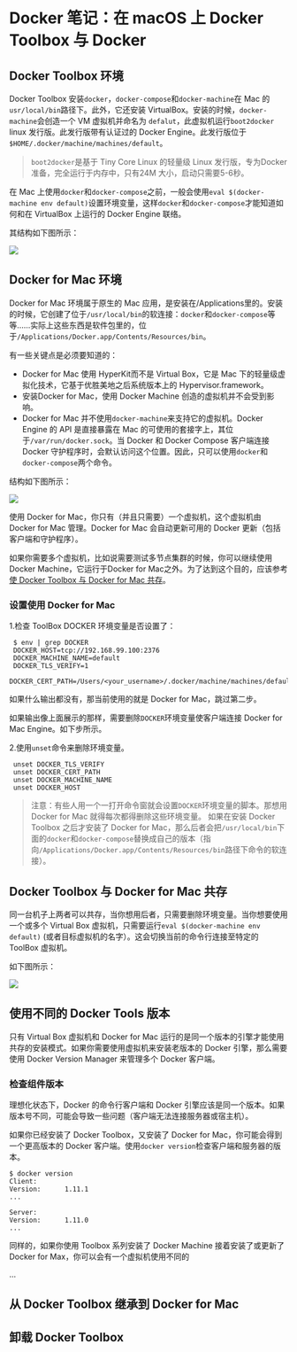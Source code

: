 # Docker 笔记：在 macOS 上 Docker Toolbox 与 Docker
## Docker Toolbox 环境
Docker Toolbox 安装`docker`，`docker-compose`和`docker-machine`在 Mac 的`usr/local/bin`路径下。此外，它还安装 VirtualBox。安装的时候，`docker-machine`会创造一个 VM 虚拟机并命名为 `defalut`，此虚拟机运行`boot2docker` linux 发行版。此发行版带有认证过的 Docker Engine。此发行版位于`$HOME/.docker/machine/machines/default`。

> `boot2docker`是基于 Tiny Core Linux 的轻量级 Linux 发行版，专为Docker 准备，完全运行于内存中，只有24M 大小，启动只需要5-6秒。

在 Mac 上使用`docker`和`docker-compose`之前，一般会使用`eval $(docker-machine env default)`设置环境变量，这样`docker`和`docker-compose`才能知道如何和在 VirtualBox 上运行的 Docker Engine 联络。

其结构如下图所示：

![](media/15331965268710/15331972596535.png)

## Docker for Mac 环境
Docker for Mac 环境属于原生的 Mac 应用，是安装在/Applications里的。安装的时候，它创建了位于`/usr/local/bin`的软连接：`docker`和`docker-compose`等等……实际上这些东西是软件包里的，位于`/Applications/Docker.app/Contents/Resources/bin`。  

有一些关键点是必须要知道的：  

- Docker for Mac 使用 HyperKit而不是 Virtual Box，它是 Mac 下的轻量级虚拟化技术，它基于优胜美地之后系统版本上的 Hypervisor.framework。
- 安装Docker for Mac，使用 Docker Machine 创造的虚拟机并不会受到影响。
- Docker for Mac 并不使用`docker-machine`来支持它的虚拟机。Docker Engine 的 API 是直接暴露在 Mac 的可使用的套接字上，其位于`/var/run/docker.sock`。当 Docker 和 Docker Compose 客户端连接 Docker 守护程序时，会默认访问这个位置。因此，只可以使用`docker`和`docker-compose`两个命令。

结构如下图所示：

![](media/15331965268710/15331981506060.png)

使用 Docker for Mac，你只有（并且只需要）一个虚拟机，这个虚拟机由 Docker for Mac 管理。Docker for Mac 会自动更新可用的 Docker 更新（包括客户端和守护程序）。  

如果你需要多个虚拟机，比如说需要测试多节点集群的时候，你可以继续使用 Docker Machine，它运行于Docker for Mac之外。为了达到这个目的，应该参考[使 Docker Toolbox 与 Docker for Mac 共存](https://docs.docker.com/docker-for-mac/docker-toolbox/#docker-toolbox-and-docker-for-mac-coexistence)。

### 设置使用 Docker for Mac
1.检查 ToolBox DOCKER 环境变量是否设置了：

```
 $ env | grep DOCKER
 DOCKER_HOST=tcp://192.168.99.100:2376
 DOCKER_MACHINE_NAME=default
 DOCKER_TLS_VERIFY=1
 DOCKER_CERT_PATH=/Users/<your_username>/.docker/machine/machines/default
```

如果什么输出都没有，那当前使用的就是 Docker for Mac，跳过第二步。  

如果输出像上面展示的那样，需要删除`DOCKER`环境变量使客户端连接 Docker for Mac Engine。如下步所示。

2.使用`unset`命令来删除环境变量。

```
 unset DOCKER_TLS_VERIFY
 unset DOCKER_CERT_PATH
 unset DOCKER_MACHINE_NAME
 unset DOCKER_HOST
```

> 注意：有些人用一个一打开命令窗就会设置`DOCKER`环境变量的脚本。那想用 Docker for Mac 就得每次都得删除这些环境变量。
> 如果在安装 Docker Toolbox 之后才安装了 Docker for Mac，那么后者会把`/usr/local/bin`下面的`docker`和`docker-compose`替换成自己的版本（指向`/Applications/Docker.app/Contents/Resources/bin`路径下命令的软连接）。

## Docker Toolbox 与 Docker for Mac 共存
同一台机子上两者可以共存，当你想用后者，只需要删除环境变量。当你想要使用一个或多个 Virtual Box 虚拟机，只需要运行`eval $(docker-machine env default)` (或者目标虚拟机的名字）。这会切换当前的命令行连接至特定的 ToolBox 虚拟机。  

如下图所示：

![](media/15331965268710/15331992152291.png)

## 使用不同的 Docker Tools 版本
只有 Virtual Box 虚拟机和 Docker for Mac 运行的是同一个版本的引擎才能使用共存的安装模式。如果你需要使用虚拟机来安装老版本的 Docker 引擎，那么需要使用 Docker Version Manager 来管理多个 Docker 客户端。

### 检查组件版本

理想化状态下，Docker 的命令行客户端和 Docker 引擎应该是同一个版本。如果版本号不同，可能会导致一些问题（客户端无法连接服务器或宿主机）。  

如果你已经安装了 Docker Toolbox，又安装了 Docker for Mac，你可能会得到一个更高版本的 Docker 客户端。使用`docker version`检查客户端和服务器的版本。

```
$ docker version
Client:
Version:      1.11.1
...

Server:
Version:      1.11.0
...
```

同样的，如果你使用 Toolbox 系列安装了 Docker Machine 接着安装了或更新了 Docker for Max，你可以会有一个虚拟机使用不同的

...

## 从 Docker Toolbox 继承到 Docker for Mac
## 卸载 Docker Toolbox

